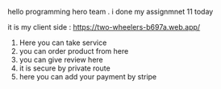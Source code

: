 hello programming hero team . i done my assignmnet 11 today

it is my client side : https://two-wheelers-b697a.web.app/

1. Here you can take service
2. you can order product from here
3. you can give review here
4. it is secure by private route
5. here you can add your payment by stripe
